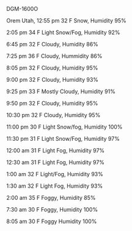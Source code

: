   DGM-1600O
  
Orem Utah, 12:55 pm
32 F Snow, Humidity 95%

2:05 pm 
34 F Light Snow/Fog, Humidity 92%

6:45 pm
32 F Cloudy, Humidity 86%

7:25 pm
36 F Cloudy, Hummidity 86%

8:05 pm
32 F Cloudy, Humidity 95%

9:00 pm
32 F Cloudy, Humidity 93%

9:25 pm
33 F Mostly Cloudy, Humidity 91%

9:50 pm
32 F Cloudy, Humidity 95%

10:30 pm
32 F Cloudy, Humidity 95%

11:00 pm
30 F Light Snow/fog, Humidity 100%

11:30 pm 
31 F Light Snow/Fog, Humidity 97%

12:00 am 
31 F Light Fog, Humidity 97%

12:30 am
31 F Light Fog, Humidity 97%

1:00 am
32 F Light/Fog, Humidity 93%

1:30 am
32 F Light Fog, Humidity 93%

2:00 am 
35 F Foggy, Humidity 85%

7:30 am
30 F Foggy, Humidity 100%

8:05 am
30 F Foggy Humidity 100%
